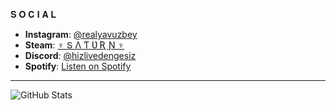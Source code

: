 𝐒 𝐎 𝐂 𝐈 𝐀 𝐋

- **Instagram**: [@realyavuzbey](https://www.instagram.com/realyavuzbey)  
- **Steam**: [♆ Տ Λ Ƭ Ʋ Ʀ Ɲ ♆](https://steamcommunity.com/id/saturntheking)  
- **Discord**: [@hizlivedengesiz](https://discordapp.com/users/hizlivedengesiz)  
- **Spotify**: [Listen on Spotify](https://open.spotify.com/playlist/6x11UxMCht0JU1F9vvkrUG)

---

![GitHub Stats](https://github-readme-stats.vercel.app/api?username=realyavuzbey&show_icons=true&icon_color=ff0051&theme=dark&bg_color=000000)
